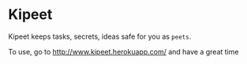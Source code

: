 # Kipeet

Kipeet keeps tasks, secrets, ideas safe for you as `peets`.

To use, go to http://www.kipeet.herokuapp.com/ and have a great time